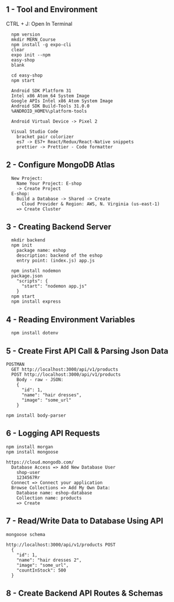 ## 1 - Tool and Environment

CTRL + J: Open In Terminal
```
  npm version
  mkdir MERN_Course
  npm install -g expo-cli
  clear
  expo init --npm
  easy-shop
  blank

  cd easy-shop
  npm start

  Android SDK Platform 31
  Intel x86 Atom_64 System Image
  Google APIs Intel x86 Atom System Image
  Android SDK Build-Tools 31.0.0
  %ANDROID_HOME%\platform-tools

  Android Virtual Device -> Pixel 2

  Visual Studio Code
    bracket pair colorizer
    es7 -> ES7+ React/Redux/React-Native snippets
    prettier -> Prettier - Code formatter
```

## 2 - Configure MongoDB Atlas
```
  New Project:
    Name Your Project: E-shop
    -> Create Project
  E-shop:
    Build a Database -> Shared -> Create
      Cloud Provider & Region: AWS, N. Virginia (us-east-1)
    => Create Cluster
```

## 3 - Creating Backend Server
```
  mkdir backend
  npm init
    package name: eshop
    description: backend of the eshop
    entry point: (index.js) app.js

  npm install nodemon
  package.json
    "scripts": {
      "start": "nodemon app.js"
    }
  npm start
  npm install express
```

## 4 - Reading Environment Variables
```
  npm install dotenv
```

## 5 - Create First API Call & Parsing Json Data 
```
POSTMAN
  GET http://localhost:3000/api/v1/products
  POST http://localhost:3000/api/v1/products
    Body - raw - JSON:
    {
      "id": 1,
      "name": "hair dresses",
      "image": "some_url"
    }

npm install body-parser
```

## 6 - Logging API Requests
```
npm install morgan
npm install mongoose

https://cloud.mongodb.com/
  Database Access => Add New Database User
    shop-user
    1234567Rr
  Connect => Connect your application
  Browse Collections => Add My Own Data:
    Database name: eshop-database
    Collection name: products
    => Create
``` 

## 7 - Read/Write Data to Database Using API
```
mongoose schema

http://localhost:3000/api/v1/products POST
  {
    "id": 1,
    "name": "hair dresses 2",
    "image": "some_url",
    "countInStock": 500
  }
```

## 8 - Create Backend API Routes & Schemas
